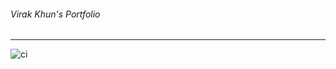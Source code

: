 ###### Virak Khun's Portfolio
---
![ci](https://github.com/virakkhun/personal-portfolio/workflows/ci.yaml/badge.svg)
